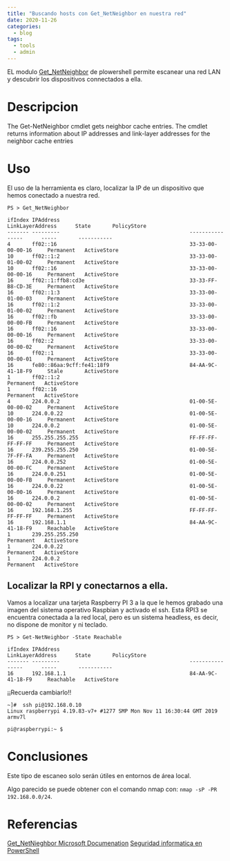 ```yaml
---
title: "Buscando hosts con Get_NetNeighbor en nuestra red"
date: 2020-11-26
categories:
  - blog
tags:
  - tools
  - admin
---
```


EL modulo [Get_NetNeighbor](https://docs.microsoft.com/en-us/powershell/module/nettcpip/get-netneighbor?view=win10-ps) de plowershell permite escanear una red LAN y descubrir los dispositivos connectados a ella.
# Descripcion

The Get-NetNeighbor cmdlet gets neighbor cache entries. The cmdlet returns information about IP addresses and link-layer addresses for the neighbor cache entries

# Uso
El uso de la herramienta es claro, localizar la IP de un dispositivo que hemos conectado a nuestra red.
```shell
PS > Get_NetNeighbor 

ifIndex IPAddress                                          LinkLayerAddress      State       PolicyStore
------- ---------                                          ----------------      -----       -----------
4       ff02::16                                           33-33-00-00-00-16     Permanent   ActiveStore
10      ff02::1:2                                          33-33-00-01-00-02     Permanent   ActiveStore
10      ff02::16                                           33-33-00-00-00-16     Permanent   ActiveStore
16      ff02::1:ffb8:cd3e                                  33-33-FF-B8-CD-3E     Permanent   ActiveStore
16      ff02::1:3                                          33-33-00-01-00-03     Permanent   ActiveStore
16      ff02::1:2                                          33-33-00-01-00-02     Permanent   ActiveStore
16      ff02::fb                                           33-33-00-00-00-FB     Permanent   ActiveStore
16      ff02::16                                           33-33-00-00-00-16     Permanent   ActiveStore
16      ff02::2                                            33-33-00-00-00-02     Permanent   ActiveStore
16      ff02::1                                            33-33-00-00-00-01     Permanent   ActiveStore
16      fe80::86aa:9cff:fe41:18f9                          84-AA-9C-41-18-F9     Stale       ActiveStore
1       ff02::1:2                                                                Permanent   ActiveStore
1       ff02::16                                                                 Permanent   ActiveStore
4       224.0.0.2                                          01-00-5E-00-00-02     Permanent   ActiveStore
10      224.0.0.22                                         01-00-5E-00-00-16     Permanent   ActiveStore
10      224.0.0.2                                          01-00-5E-00-00-02     Permanent   ActiveStore
16      255.255.255.255                                    FF-FF-FF-FF-FF-FF     Permanent   ActiveStore
16      239.255.255.250                                    01-00-5E-7F-FF-FA     Permanent   ActiveStore
16      224.0.0.252                                        01-00-5E-00-00-FC     Permanent   ActiveStore
16      224.0.0.251                                        01-00-5E-00-00-FB     Permanent   ActiveStore
16      224.0.0.22                                         01-00-5E-00-00-16     Permanent   ActiveStore
16      224.0.0.2                                          01-00-5E-00-00-02     Permanent   ActiveStore
16      192.168.1.255                                      FF-FF-FF-FF-FF-FF     Permanent   ActiveStore
16      192.168.1.1                                        84-AA-9C-41-18-F9     Reachable   ActiveStore
1       239.255.255.250                                                          Permanent   ActiveStore
1       224.0.0.22                                                               Permanent   ActiveStore
1       224.0.0.2                                                                Permanent   ActiveStore
```

## Localizar la RPI y conectarnos a ella.
Vamos a localizar una tarjeta Raspberry PI 3 a la que le hemos grabado una imagen del sistema operativo Raspbian y activado el ssh. Esta RPI3 se encuentra conectada a la red local, pero es un sistema headless, es decir, no dispone de monitor y ni teclado.

```shell
PS > Get-NetNeighbor -State Reachable

ifIndex IPAddress                                          LinkLayerAddress      State       PolicyStore
------- ---------                                          ----------------      -----       -----------
16      192.168.1.1                                        84-AA-9C-41-18-F9     Reachable   ActiveStore
```			 


¡¡Recuerda cambiarlo!!

```shell
~]#  ssh pi@192.168.0.10
Linux raspberrypi 4.19.83-v7+ #1277 SMP Mon Nov 11 16:30:44 GMT 2019 armv7l

pi@raspberrypi:~ $
```

# Conclusiones

Este tipo de escaneo solo serán útiles en entornos de área local.

Algo parecido se puede obtener con el comando nmap con: ```nmap -sP -PR 192.168.0.0/24```.

# Referencias
[Get_NetNieghbor Microsoft Documenation](https://docs.microsoft.com/en-us/powershell/module/nettcpip/get-netneighbor?view=win10-ps)
[Seguridad informatica en PowerShell](https://www.jesusninoc.com/08/23/buscar-direcciones-ip-en-la-red-local-y-realizar-una-consulta-wmi/)

